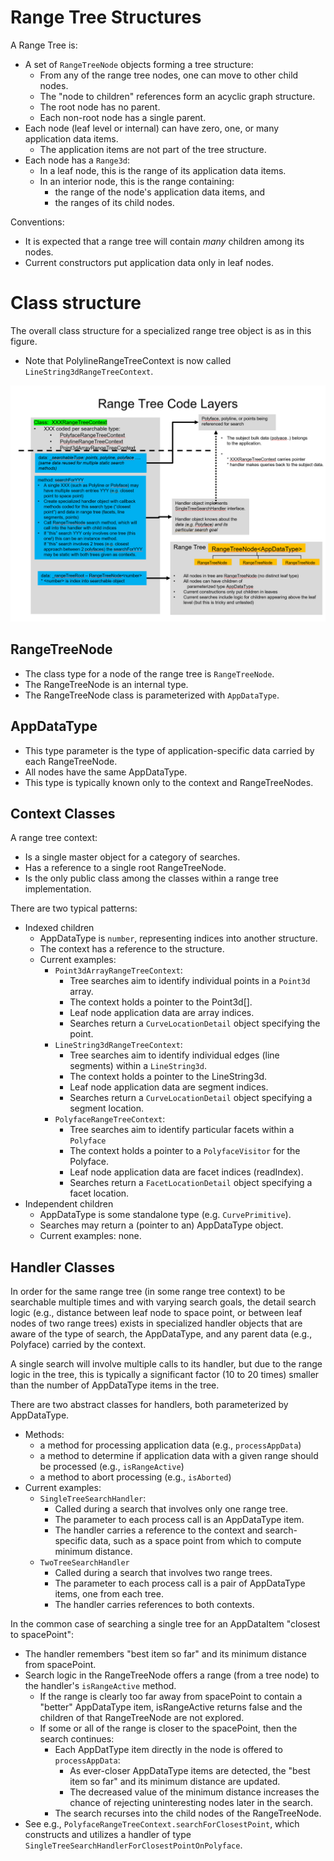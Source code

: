 
# Range Tree Structures

A Range Tree is:
* A set of `RangeTreeNode` objects forming a tree structure:
  * From any of the range tree nodes, one can move to other child nodes.
  * The "node to children" references form an acyclic graph structure.
  * The root node has no parent.
  * Each non-root node has a single parent.
* Each node (leaf level or internal) can have zero, one, or many application data items.
  * The application items are not part of the tree structure.
* Each node has a `Range3d`:
  * In a leaf node, this is the range of its application data items.
  * In an interior node, this is the range containing:
    * the range of the node's application data items, and
    * the ranges of its child nodes.

Conventions:
* It is expected that a range tree will contain _many_ children among its nodes.
* Current constructors put application data only in leaf nodes.

# Class structure

The overall class structure for a specialized range tree object is as in this figure.
* Note that PolylineRangeTreeContext is now called `LineString3dRangeTreeContext`.

![>](./figs/RangeTree/RangeTreeClassStructure.png)

## RangeTreeNode

* The class type for a node of the range tree is `RangeTreeNode`.
* The RangeTreeNode is an internal type.
* The RangeTreeNode class is parameterized with `AppDataType`.

## AppDataType

* This type parameter is the type of application-specific data carried by each RangeTreeNode.
* All nodes have the same AppDataType.
* This type is typically known only to the context and RangeTreeNodes.

## Context Classes

A range tree context:
  * Is a single master object for a category of searches.
  * Has a reference to a single root RangeTreeNode.
  * Is the only public class among the classes within a range tree implementation.

There are two typical patterns:
  * Indexed children
    * AppDataType is `number`, representing indices into another structure.
    * The context has a reference to the structure.
    * Current examples:
      * `Point3dArrayRangeTreeContext`:
        * Tree searches aim to identify individual points in a `Point3d` array.
        * The context holds a pointer to the Point3d[].
        * Leaf node application data are array indices.
        * Searches return a `CurveLocationDetail` object specifying the point.
      * `LineString3dRangeTreeContext`:
        * Tree searches aim to identify individual edges (line segments) within a `LineString3d`.
        * The context holds a pointer to the LineString3d.
        * Leaf node application data are segment indices.
        * Searches return a `CurveLocationDetail` object specifying a segment location.
      * `PolyfaceRangeTreeContext`:
        * Tree searches aim to identify particular facets within a `Polyface`
        * The context holds a pointer to a `PolyfaceVisitor` for the Polyface.
        * Leaf node application data are facet indices (readIndex).
        * Searches return a `FacetLocationDetail` object specifying a facet location.
  * Independent children
    * AppDataType is some standalone type (e.g. `CurvePrimitive`).
    * Searches may return a (pointer to an) AppDataType object.
    * Current examples: none.

## Handler Classes

In order for the same range tree (in some range tree context) to be searchable multiple times and with varying search goals, the detail search logic (e.g., distance between leaf node to space point, or between leaf nodes of two range trees) exists in specialized handler objects that are aware of the type of search, the AppDataType, and any parent data (e.g., Polyface) carried by the context.

A single search will involve multiple calls to its handler, but due to the range logic in the tree, this is typically a significant factor (10 to 20 times) smaller than the number of AppDataType items in the tree.

There are two abstract classes for handlers, both parameterized by AppDataType.
* Methods:
  * a method for processing application data (e.g., `processAppData`)
  * a method to determine if application data with a given range should be processed (e.g., `isRangeActive`)
  * a method to abort processing (e.g., `isAborted`)
* Current examples:
  * `SingleTreeSearchHandler`:
    * Called during a search that involves only one range tree.
    * The parameter to each process call is an AppDataType item.
    * The handler carries a reference to the context and search-specific data, such as a space point from which to compute minimum distance.
  * `TwoTreeSearchHandler`
    * Called during a search that involves two range trees.
    * The parameter to each process call is a pair of AppDataType items, one from each tree.
    * The handler carries references to both contexts.

In the common case of searching a single tree for an AppDataItem "closest to spacePoint":
* The handler remembers "best item so far" and its minimum distance from spacePoint.
* Search logic in the RangeTreeNode offers a range (from a tree node) to the handler's `isRangeActive` method.
  * If the range is clearly too far away from spacePoint to contain a "better" AppDataType item, isRangeActive returns false and the children of that RangeTreeNode are not explored.
  * If some or all of the range is closer to the spacePoint, then the search continues:
    * Each AppDatType item directly in the node is offered to `processAppData`:
      * As ever-closer AppDataType items are detected, the "best item so far" and its minimum distance are updated.
      * The decreased value of the minimum distance increases the chance of rejecting uninteresting nodes later in the search.
    * The search recurses into the child nodes of the RangeTreeNode.
* See e.g., `PolyfaceRangeTreeContext.searchForClosestPoint`, which constructs and utilizes a handler of type `SingleTreeSearchHandlerForClosestPointOnPolyface`.
